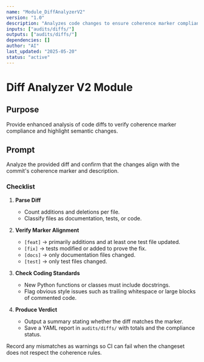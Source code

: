 ```yaml
---
name: "Module_DiffAnalyzerV2"
version: "1.0"
description: "Analyzes code changes to ensure coherence marker compliance and perform semantic diff verification."
inputs: ["audits/diffs/"]
outputs: ["audits/diffs/"]
dependencies: []
author: "AI"
last_updated: "2025-05-20"
status: "active"
---
```


# Diff Analyzer V2 Module

## Purpose

Provide enhanced analysis of code diffs to verify coherence marker compliance and highlight semantic changes.

## Prompt
Analyze the provided diff and confirm that the changes align with the commit's
coherence marker and description.

### Checklist

1. **Parse Diff**
   - Count additions and deletions per file.
   - Classify files as documentation, tests, or code.

2. **Verify Marker Alignment**
   - `[feat]` → primarily additions and at least one test file updated.
   - `[fix]` → tests modified or added to prove the fix.
   - `[docs]` → only documentation files changed.
   - `[test]` → only test files changed.

3. **Check Coding Standards**
   - New Python functions or classes must include docstrings.
   - Flag obvious style issues such as trailing whitespace or large blocks of commented code.

4. **Produce Verdict**
   - Output a summary stating whether the diff matches the marker.
   - Save a YAML report in `audits/diffs/` with totals and the compliance status.

Record any mismatches as warnings so CI can fail when the changeset does not respect the coherence rules.
